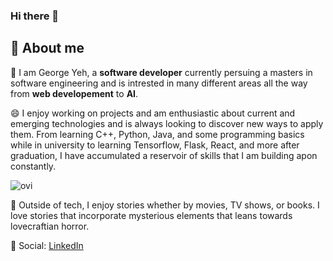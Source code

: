 ### Hi there 👋

<!--
**SquidCaptain/SquidCaptain** is a ✨ _special_ ✨ repository because its `README.md` (this file) appears on your GitHub profile.

Here are some ideas to get you started:

- 🔭 I’m currently working on ...
- 🌱 I’m currently learning ...
- 👯 I’m looking to collaborate on ...
- 🤔 I’m looking for help with ...
- 💬 Ask me about ...
- 📫 How to reach me: ...
- 😄 Pronouns: ...
- ⚡ Fun fact: ...
-->

## 🚀 About me
👋 I am George Yeh, a **software developer** currently persuing a masters in software engineering and is intrested in many different areas all the way from **web developement** to **AI**.

😄 I enjoy working on projects and am enthusiastic about current and emerging technologies and is always looking to discover new ways to apply them. 
From learning C++, Python, Java, and some programming basics while in university to learning Tensorflow, Flask, React, and more after graduation, I have accumulated a reservoir of skills that I am building apon constantly.

<img src="https://github-readme-stats.vercel.app/api/top-langs?username=squidcaptain&show_icons=true&locale=en&layout=compact&theme=chartreuse-dark" alt="ovi" />

📖 Outside of tech, I enjoy stories whether by movies, TV shows, or books. I love stories that incorporate mysterious elements that leans towards lovecraftian horror.

💬 Social: [LinkedIn](https://www.linkedin.com/in/george-yichen-yeh/)
